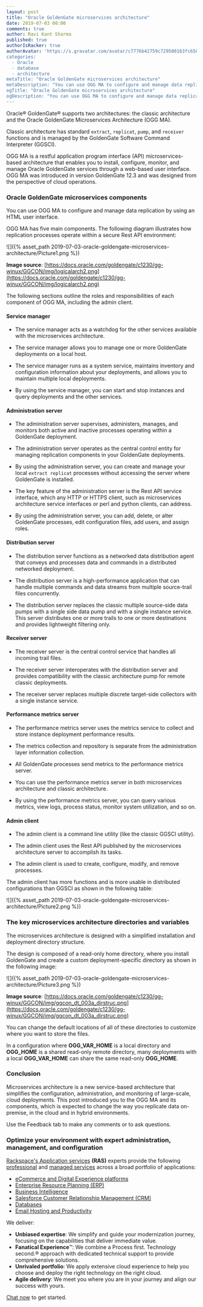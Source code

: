 ```yaml
---
layout: post
title: "Oracle GoldenGate microservices architecture"
date: 2019-07-03 00:00
comments: true
author: Ravi Kant Sharma
published: true
authorIsRacker: true
authorAvatar: 'https://s.gravatar.com/avatar/c7776b42759c729500163fc6588221ac’
categories:
  - Oracle
  - database
  - architecture
metaTitle: "Oracle GoldenGate microservices architecture"
metaDescription: "You can use OGG MA to configure and manage data replication by using an HTML user interface."
ogTitle: "Oracle GoldenGate microservices architecture"
ogDescription: "You can use OGG MA to configure and manage data replication by using an HTML user interface."
---
```


Oracle&reg; GoldenGate&reg; supports two architectures: the classic architecture
and the Oracle GoldenGate Microservices Architecture (OGG MA).

Classic architecture has standard `extract`, `replicat`, `pump`, and `receiver` functions
and is managed by the GoldenGate Software Command Interpreter (GGSCI).

OGG MA is a restful application program interface (API) microservices-based
architecture that enables you to install, configure, monitor, and manage Oracle
GoldenGate services through a web-based user interface. OGG MA was introduced
in version GoldenGate 12.3 and was designed from the perspective of cloud
operations.

<!-- more -->

### Oracle GoldenGate microservices components

You can use OGG MA to configure and manage data replication by using an HTML
user interface.

OGG MA has five main components. The following diagram illustrates how
replication processes operate within a secure Rest API environment:

![]({% asset_path 2019-07-03-oracle-goldengate-microservices-architecture/Picture1.png %})

**Image source**: [https://docs.oracle.com/goldengate/c1230/gg-winux/GGCON/img/logicalarch2.png](https://docs.oracle.com/goldengate/c1230/gg-winux/GGCON/img/logicalarch2.png)

The following sections outline the roles and responsibilities of each component
of OGG MA, including the admin client.

#### Service manager

-	The service manager acts as a watchdog for the other services available with
   the microservices architecture.

-	The service manager allows you to manage one or more GoldenGate
   deployments on a local host.

-	The service manager runs as a system service, maintains inventory and
   configuration information about your deployments, and allows you to maintain
   multiple local deployments.

-	By using the service manager, you can start and stop instances and query
   deployments and the other services.

#### Administration server

-	The administration server supervises, administers, manages, and monitors
   both active and inactive processes operating within a GoldenGate deployment.

-	The administration server operates as the central control entity for managing
   replication components in your GoldenGate deployments.

-	By using the administration server, you can create and manage your local
   `extract replicat` processes without accessing the server where GoldenGate is
   installed.

-	The key feature of the administration server is the Rest API service
   interface, which any HTTP or HTTPS client, such as microservices architecture
   service interfaces or perl and python clients, can address.

-	By using the administration server, you can add, delete, or alter GoldenGate
   processes, edit configuration files, add users, and assign roles.

#### Distribution server

-	The distribution server functions as a networked data distribution agent
   that conveys and processes data and commands in a distributed networked
   deployment.

-	The distribution server is a high-performance application that can handle
   multiple commands and data streams from multiple source-trail files concurrently.

-	The distribution server replaces the classic multiple source-side data pumps
   with a single side data pump and with a single instance service. This server
   distributes one or more trails to one or more destinations and provides
   lightweight filtering only.

#### Receiver server

-	The receiver server is the central control service that handles all incoming
   trail files.

-	The receiver server interoperates with the distribution server and provides
   compatibility with the classic architecture pump for remote classic
   deployments.

-	The receiver server replaces multiple discrete target-side collectors with a
   single instance service.

#### Performance metrics server

-	The performance metrics server uses the metrics service to collect and store
   instance deployment performance results.

-	The metrics collection and repository is separate from the administration
   layer information collection.

-	All GoldenGate processes send metrics to the performance metrics server.

-	You can use the performance metrics server in both microservices architecture
   and classic architecture.

-	By using the performance metrics server, you can query various metrics, view
   logs, process status, monitor system utilization, and so on.

#### Admin client

-	The admin client is a command line utility (like the classic GGSCI utility).

-	The admin client uses the Rest API published by the microservices
   architecture server to accomplish its tasks.

-	The admin client is used to create, configure, modify, and remove processes.


The admin client has more functions and is more usable in distributed
configurations than GGSCI as shown in the following table:

![]({% asset_path 2019-07-03-oracle-goldengate-microservices-architecture/Picture2.png %})

### The key microservices architecture directories and variables

The microservices architecture is designed with a simplified installation and
deployment directory structure.

The design is composed of a read-only home directory, where you install
GoldenGate and create a custom deployment-specific directory as shown in the
following image:

![]({% asset_path 2019-07-03-oracle-goldengate-microservices-architecture/Picture3.png %})

**Image source**: [https://docs.oracle.com/goldengate/c1230/gg-winux/GGCON/img/ggcon_dt_003a_dirstruc.png](https://docs.oracle.com/goldengate/c1230/gg-winux/GGCON/img/ggcon_dt_003a_dirstruc.png)

You can change the default locations of all of these directories to customize
where you want to store the files.

In a configuration where **OGG\_VAR\_HOME** is a local directory and
**OGG\_HOME** is a shared read-only remote directory, many deployments with a
local **OGG\_VAR\_HOME** can share the same read-only **OGG_HOME**.

### Conclusion

Microservices architecture is a new service-based architecture that simplifies
the configuration, administration, and monitoring of large-scale, cloud
deployments. This post introduced you to the OGG MA and its components, which
is expected to change the way you replicate data on-premise, in the cloud and
in hybrid environments.

Use the Feedback tab to make any comments or to ask questions.

### Optimize your environment with expert administration, management, and configuration

[Rackspace's Application services](https://www.rackspace.com/application-management/managed-services)
**(RAS)** experts provide the following [professional](https://www.rackspace.com/application-management/professional-services)
and
[managed services](https://www.rackspace.com/application-management/managed-services) across
a broad portfolio of applications:

- [eCommerce and Digital Experience platforms](https://www.rackspace.com/ecommerce-digital-experience)
- [Enterprise Resource Planning (ERP)](https://www.rackspace.com/erp)
- [Business Intelligence](https://www.rackspace.com/business-intelligence)
- [Salesforce Customer Relationship Management (CRM)](https://www.rackspace.com/salesforce-managed-services)
- [Databases](https://www.rackspace.com/dba-services)
- [Email Hosting and Productivity](https://www.rackspace.com/email-hosting)

We deliver:

- **Unbiased expertise**: We simplify and guide your modernization journey,
focusing on the capabilities that deliver immediate value.
- **Fanatical Experience**&trade;: We combine a Process first. Technology second.&reg;
approach with dedicated technical support to provide comprehensive solutions.
- **Unrivaled portfolio**: We apply extensive cloud experience to help you
choose and deploy the right technology on the right cloud.
- **Agile delivery**: We meet you where you are in your journey and align
our success with yours.

[Chat now](https://www.rackspace.com/#chat) to get started.

